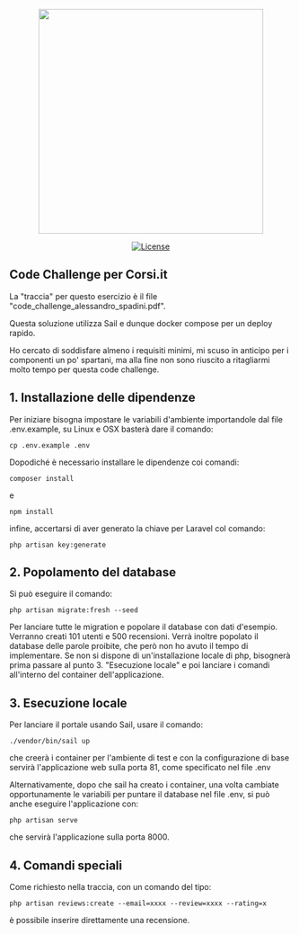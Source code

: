 <p align="center"><a href="https://www.linkedin.com/in/alessandro-spadini-2b16b0138/" target="_blank"><img src="https://media.licdn.com/dms/image/D4D16AQEzYb3RJGPIUQ/profile-displaybackgroundimage-shrink_350_1400/0/1688475645782?e=1696464000&v=beta&t=yroJDZ-m8mVsquJK-mEIrxHcrqukVY4gv1ZG94roNXc" width="400"></a></p>

<p align="center">
<a href="https://packagist.org/packages/laravel/framework"><img src="https://img.shields.io/packagist/l/laravel/framework" alt="License"></a>
</p>

## Code Challenge per Corsi.it

La "traccia" per questo esercizio è il file "code_challenge_alessandro_spadini.pdf".

Questa soluzione utilizza Sail e dunque docker compose per un deploy rapido.

Ho cercato di soddisfare almeno i requisiti minimi, mi scuso in anticipo per i componenti un po' spartani, ma alla fine non sono riuscito a ritagliarmi molto tempo per questa code challenge.

## 1. Installazione delle dipendenze

Per iniziare bisogna impostare le variabili d'ambiente importandole dal file .env.example, su Linux e OSX basterà dare il comando:

``cp .env.example .env``

Dopodiché è necessario installare le dipendenze coi comandi:

``composer install``

e

``npm install``

infine, accertarsi di aver generato la chiave per Laravel col comando:

``php artisan key:generate``

## 2. Popolamento del database

Si può eseguire il comando:

``php artisan migrate:fresh --seed``

Per lanciare tutte le migration e popolare il database con dati d'esempio.
Verranno creati 101 utenti e 500 recensioni. Verrà inoltre popolato il database delle parole proibite, che però non ho avuto il tempo di implementare.
Se non si dispone di un'installazione locale di php, bisognerà prima passare al punto 3. "Esecuzione locale" e poi lanciare i comandi all'interno del container dell'applicazione.

## 3. Esecuzione locale

Per lanciare il portale usando Sail, usare il comando:

``./vendor/bin/sail up``

che creerà i container per l'ambiente di test e con la configurazione di base servirà l'applicazione web sulla porta 81, come specificato nel file .env

Alternativamente, dopo che sail ha creato i container, una volta cambiate opportunamente le variabili per puntare il database nel file .env, si può anche eseguire l'applicazione con:

``php artisan serve``

che servirà l'applicazione sulla porta 8000.

## 4. Comandi speciali

Come richiesto nella traccia, con un comando del tipo: 

``php artisan reviews:create --email=xxxx --review=xxxx
--rating=x``

è possibile inserire direttamente una recensione.

